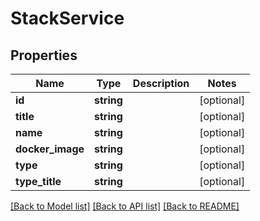 # StackService

## Properties
Name | Type | Description | Notes
------------ | ------------- | ------------- | -------------
**id** | **string** |  | [optional] 
**title** | **string** |  | [optional] 
**name** | **string** |  | [optional] 
**docker_image** | **string** |  | [optional] 
**type** | **string** |  | [optional] 
**type_title** | **string** |  | [optional] 

[[Back to Model list]](../README.md#documentation-for-models) [[Back to API list]](../README.md#documentation-for-api-endpoints) [[Back to README]](../README.md)


